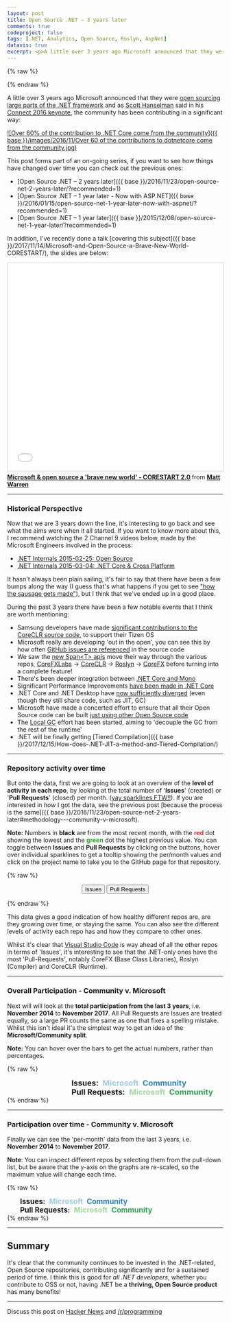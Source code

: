 ```yaml
---
layout: post
title: Open Source .NET – 3 years later
comments: true
codeproject: false
tags: [.NET, Analytics, Open Source, Roslyn, AspNet]
datavis: true
excerpt: <p>A little over 3 years ago Microsoft announced that they were <a href="http://www.hanselman.com/blog/AnnouncingNET2015NETAsOpenSourceNETOnMacAndLinuxAndVisualStudioCommunity.aspx">open sourcing large parts of the .NET framework</a> and as <a href="https://twitter.com/shanselman">Scott Hanselman</a> said in his <a href="https://channel9.msdn.com/Events/Connect/2016/Keynotes-Scott-Guthrie-and-Scott-Hanselman">Connect 2016 keynote</a>, the community has been contributing in a significant way:</p>
---
```


{% raw %}
<link rel='stylesheet' href='/datavis/dotnet-oss.css'>
<script src='/datavis/dotnet-oss.js' type='text/javascript'></script>
{% endraw %}

A little over 3 years ago Microsoft announced that they were [open sourcing large parts of the .NET framework](http://www.hanselman.com/blog/AnnouncingNET2015NETAsOpenSourceNETOnMacAndLinuxAndVisualStudioCommunity.aspx) and as [Scott Hanselman](https://twitter.com/shanselman) said in his [Connect 2016 keynote](https://channel9.msdn.com/Events/Connect/2016/Keynotes-Scott-Guthrie-and-Scott-Hanselman), the community has been contributing in a significant way:

[![Over 60% of the contribution to .NET Core come from the community]({{ base }}/images/2016/11/Over 60 of the contributions to dotnetcore come from the community.jpg)](https://twitter.com/poweredbyaltnet/status/798942478195970048)

This post forms part of an on-going series, if you want to see how things have changed over time you can check out the previous ones:

- [Open Source .NET – 2 years later]({{ base }}/2016/11/23/open-source-net-2-years-later/?recommended=1)
- [Open Source .NET – 1 year later - Now with ASP.NET]({{ base }}/2016/01/15/open-source-net-1-year-later-now-with-aspnet/?recommended=1)
- [Open Source .NET – 1 year later]({{ base }}/2015/12/08/open-source-net-1-year-later/?recommended=1)

In addition, I've recently done a talk [covering this subject]({{ base }}/2017/11/14/Microsoft-and-Open-Source-a-Brave-New-World-CORESTART/), the slides are below:

<iframe src="//www.slideshare.net/slideshow/embed_code/key/bSYyRobLw3jMLq" width="595" height="485" frameborder="0" marginwidth="0" marginheight="0" scrolling="no" style="border:1px solid #CCC; border-width:1px; margin-bottom:5px; max-width: 100%;" allowfullscreen> </iframe> <div style="margin-bottom:5px"> <strong> <a href="//www.slideshare.net/mattwarren/microsoft-open-source-a-brave-new-world-corestart-20" title="Microsoft &amp; open source a &#x27;brave new world&#x27; - CORESTART 2.0" target="_blank">Microsoft &amp; open source a &#x27;brave new world&#x27; - CORESTART 2.0</a> </strong> from <strong><a href="https://www.slideshare.net/mattwarren" target="_blank">Matt Warren</a></strong> </div>

----

### Historical Perspective

Now that we are 3 years down the line, it's interesting to go back and see what the aims were when it all started. If you want to know more about this, I recommend watching the 2 Channel 9 videos below, made by the Microsoft Engineers involved in the process:

- [.NET Internals 2015-02-25: Open Source](https://channel9.msdn.com/Blogs/dotnet/NET-Foundations-2015-02-25)
- [.NET Internals 2015-03-04: .NET Core & Cross Platform](https://channel9.msdn.com/Blogs/dotnet/NET-Foundations-2015-03-04)

It hasn't always been plain sailing, it's fair to say that there have been a few bumps along the way (I guess that's what happens if you get to see ["how the sausage gets made"](https://english.stackexchange.com/questions/120739/a-peek-into-the-sausage-factory)), but I think that we've ended up in a good place.

During the past 3 years there have been a few notable events that I think are worth mentioning:

- Samsung developers have made [significant contributions to the CoreCLR source code](https://github.com/dotnet/coreclr/issues/8496#issuecomment-351463875), to support their Tizen OS
- Microsoft really are developing 'out in the open', you can see this by how often [GitHub issues are referenced](https://github.com/dotnet/coreclr/search?utf8=%E2%9C%93&q=%22https%3A%2F%2Fgithub.com%2Fdotnet%2Fcoreclr%22+language%3AC%2B%2B+language%3AC%23&type=Code) in the source code
- We saw the [new Span&lt;T&gt; apis](https://msdn.microsoft.com/en-us/magazine/mt814808) move their way through the various repos, [CoreFXLabs](https://github.com/dotnet/corefxlab/search?q=Span&type=Commits&utf8=%E2%9C%93) -> [CoreCLR](https://github.com/dotnet/coreclr/search?q=Span&type=Commits&utf8=%E2%9C%93) -> [Roslyn](https://github.com/dotnet/roslyn/search?q=Span&type=Commits&utf8=%E2%9C%93) -> [CoreFX](https://github.com/dotnet/corefx/search?q=Span&type=Commits&utf8=%E2%9C%93) before turning into a complete feature!
- There's been deeper integration between [.NET Core and Mono](https://github.com/dotnet/corefx/issues/25379)
- Significant Performance Improvements [have been made in .NET Core](https://blogs.msdn.microsoft.com/dotnet/2017/06/07/performance-improvements-in-net-core/)
- .NET Core and .NET Desktop have [now sufficiently diverged](https://github.com/dotnet/coreclr/pull/9044#issuecomment-274543630) (even though they still share code, such as JIT, GC)
- Microsoft have made a concerted effort to ensure that all their Open Source code can be built [just using other Open Source code](https://github.com/dotnet/coreclr/issues/14345)
- The [Local GC](https://github.com/dotnet/coreclr/projects/3) effort has been started, aiming to 'decouple the GC from the rest of the runtime'
- .NET will be finally getting [Tiered Compilation]({{ base }}/2017/12/15/How-does-.NET-JIT-a-method-and-Tiered-Compilation/)

----

### Repository activity over time

But onto the data, first we are going to look at an overview of the **level of activity in each repo**, by looking at the total number of '**Issues**' (created) or '**Pull Requests**' (closed) per month. ([yay sparklines FTW!!](http://www.edwardtufte.com/bboard/q-and-a-fetch-msg?msg_id=0001OR)). If you are interested in *how* I got the data, see the previous post [because the process is the same]({{ base }}/2016/11/23/open-source-net-2-years-later#methodology---community-v-microsoft).

**Note:** Numbers in <span style="color:rgb(0,0,0);font-weight:bold;">black</span> are from the most recent month, with the <span style="color:#d62728;font-weight:bold;">red</span> dot showing the lowest and the <span style="color:#2ca02c;font-weight:bold;">green</span> dot the highest previous value. You can toggle between **Issues** and **Pull Requests** by clicking on the buttons, hover over individual sparklines to get a tooltip showing the per/month values and click on the project name to take you to the GitHub page for that repository.

{% raw %}
<section class="press" align="center">
<!-- <section class="gradient" align="center"> -->
  <button id="btnIssues" class="active">Issues</button>
  <button id="btnPRs">Pull Requests</button>
</section>

<div id="textbox" class="rChartHeader">
  <!-- The Start/End dates are setup dynamically, once the data is loaded -->
  <p id="dataStartDate" class="alignleft"></p>
  <p id="dataEndDate" class="alignright"></p>
</div>
<div style="clear: both;"></div>

<!-- All the sparklines are added to this div -->
<div id='sparkLines' class="rChart nvd3">
</div>
{% endraw %}

This data gives a good indication of how healthy different repos are, are they growing over time, or staying the same. You can also see the different levels of activity each repo has and how they compare to other ones.

Whilst it's clear that [Visual Studio Code](https://github.com/microsoft/vscode) is way ahead of all the other repos in terms of 'Issues', it's interesting to see that the .NET-only ones have the most 'Pull-Requests', notably CoreFX (Base Class Libraries), Roslyn (Compiler) and CoreCLR (Runtime).

----

### Overall Participation - Community v. Microsoft

Next will will look at the **total participation from the last 3 years**, i.e. **November 2014** to **November 2017**. All Pull Requests are Issues are treated equally, so a large PR counts the same as one that fixes a spelling mistake. Whilst this isn't ideal it's the simplest way to get an idea of the **Microsoft/Community split**.

**Note:** You can hover over the bars to get the actual numbers, rather than percentages.

{% raw %}
<body>
  <!-- TODO do this in css styles, not inline!! -->
  <div class="g-chart-issues">
    <span style="font-weight:bold;font-size:large;margin-left:150px;"> Issues: </span>
    <span style="color:#9ecae1;font-weight:bold;font-size:large;margin-left:5px;"> Microsoft </span>
    <span style="color:#3182bd;font-weight:bold;font-size:large;margin-left:5px;"> Community </span>
  </div>
  <div class="g-chart-pull-requests">
    <span style="font-weight:bold;font-size:large;margin-left:150px;"> Pull Requests: </span>
    <span style="color:#a1d99b;font-weight:bold;font-size:large;margin-left:5px;"> Microsoft </span>
    <span style="color:#31a354;font-weight:bold;font-size:large;margin-left:5px;"> Community </span>
  </div>
</body>
{% endraw %}

----

### Participation over time - Community v. Microsoft

Finally we can see the 'per-month' data from the last 3 years, i.e. **November 2014** to **November 2017**.

**Note**: You can inspect different repos by selecting them from the pull-down list, but be aware that the y-axis on the graphs are re-scaled, so the maximum value will change each time.

{% raw %}
<div id='issuesGraph'>
  <!-- TODO do this in css styles, not inline!! -->
  <span style="font-weight:bold;font-size:larger;margin-left:30px;"> Issues: </span>
  <span style="color:#9ecae1;font-weight:bold;font-size:larger;margin-left:5px;"> Microsoft </span>
  <span style="color:#3182bd;font-weight:bold;font-size:larger;margin-left:5px;"> Community </span>
  <!-- <form>
    <label><input type="radio" name="mode" value="stacked" checked> Stacked</label>
    <label><input type="radio" name="mode" value="grouped"> Grouped</label>
  </form> -->
</div>

<div id='pullRequestsGraph'>
  <!-- TODO do this in css styles, not inline!! -->
  <span style="font-weight:bold;font-size:larger;margin-left:30px;"> Pull Requests: </span>
  <span style="color:#a1d99b;font-weight:bold;font-size:larger;margin-left:5px;"> Microsoft </span>
  <span style="color:#31a354;font-weight:bold;font-size:larger;margin-left:5px;"> Community </span>
  <!-- <form>
    <label><input type="radio" name="mode" value="stacked" checked> Stacked</label>
    <label><input type="radio" name="mode" value="grouped"> Grouped</label>
  </form> -->
</div>
{% endraw %}

----

## Summary

It's clear that the community continues to be invested in the .NET-related, Open Source repositories, contributing significantly and for a sustained period of time. I think this is good for *all .NET developers*, whether you contribute to OSS or not, having .NET be a **thriving, Open Source product** has many benefits!

----

Discuss this post on [Hacker News](https://news.ycombinator.com/item?id=15998856) and [/r/programming](https://www.reddit.com/r/programming/comments/7lh19z/open_source_net_3_years_later/)
